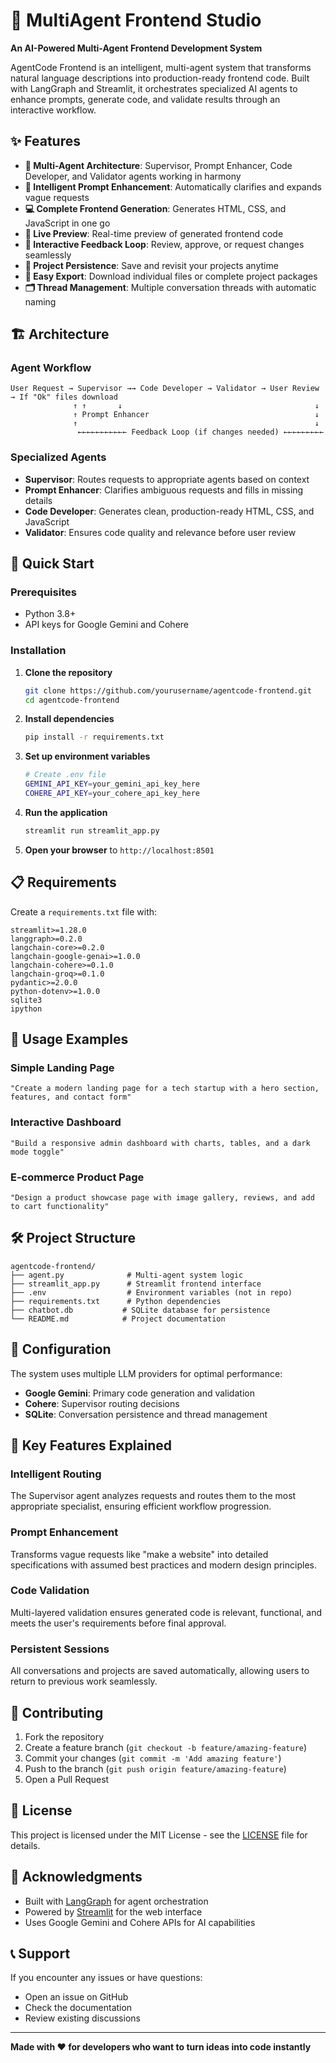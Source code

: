 # 🤖 MultiAgent Frontend Studio

**An AI-Powered Multi-Agent Frontend Development System**

AgentCode Frontend is an intelligent, multi-agent system that transforms natural language descriptions into production-ready frontend code. Built with LangGraph and Streamlit, it orchestrates specialized AI agents to enhance prompts, generate code, and validate results through an interactive workflow.

## ✨ Features

- **🧠 Multi-Agent Architecture**: Supervisor, Prompt Enhancer, Code Developer, and Validator agents working in harmony
- **📝 Intelligent Prompt Enhancement**: Automatically clarifies and expands vague requests
- **💻 Complete Frontend Generation**: Generates HTML, CSS, and JavaScript in one go
- **👀 Live Preview**: Real-time preview of generated frontend code
- **🔄 Interactive Feedback Loop**: Review, approve, or request changes seamlessly  
- **💾 Project Persistence**: Save and revisit your projects anytime
- **📁 Easy Export**: Download individual files or complete project packages
- **🗂️ Thread Management**: Multiple conversation threads with automatic naming

## 🏗️ Architecture

### Agent Workflow
```
User Request → Supervisor →→ Code Developer → Validator → User Review → If "Ok" files download
              ↑ ↑       ↓                                           ↓
              ↑ Prompt Enhancer                                     ↓
              ↑                                                     ↓
               ←←←←←←←←←←← Feedback Loop (if changes needed) ←←←←←←←←←
```

### Specialized Agents
- **Supervisor**: Routes requests to appropriate agents based on context
- **Prompt Enhancer**: Clarifies ambiguous requests and fills in missing details
- **Code Developer**: Generates clean, production-ready HTML, CSS, and JavaScript
- **Validator**: Ensures code quality and relevance before user review

## 🚀 Quick Start

### Prerequisites
- Python 3.8+
- API keys for Google Gemini and Cohere

### Installation

1. **Clone the repository**
   ```bash
   git clone https://github.com/yourusername/agentcode-frontend.git
   cd agentcode-frontend
   ```

2. **Install dependencies**
   ```bash
   pip install -r requirements.txt
   ```

3. **Set up environment variables**
   ```bash
   # Create .env file
   GEMINI_API_KEY=your_gemini_api_key_here
   COHERE_API_KEY=your_cohere_api_key_here
   ```

4. **Run the application**
   ```bash
   streamlit run streamlit_app.py
   ```

5. **Open your browser** to `http://localhost:8501`

## 📋 Requirements

Create a `requirements.txt` file with:
```
streamlit>=1.28.0
langgraph>=0.2.0
langchain-core>=0.2.0
langchain-google-genai>=1.0.0
langchain-cohere>=0.1.0
langchain-groq>=0.1.0
pydantic>=2.0.0
python-dotenv>=1.0.0
sqlite3
ipython
```

## 🎯 Usage Examples

### Simple Landing Page
```
"Create a modern landing page for a tech startup with a hero section, features, and contact form"
```

### Interactive Dashboard
```
"Build a responsive admin dashboard with charts, tables, and a dark mode toggle"
```

### E-commerce Product Page
```
"Design a product showcase page with image gallery, reviews, and add to cart functionality"
```

## 🛠️ Project Structure

```
agentcode-frontend/
├── agent.py              # Multi-agent system logic
├── streamlit_app.py      # Streamlit frontend interface
├── .env                  # Environment variables (not in repo)
├── requirements.txt      # Python dependencies
├── chatbot.db           # SQLite database for persistence
└── README.md            # Project documentation
```

## 🔧 Configuration

The system uses multiple LLM providers for optimal performance:
- **Google Gemini**: Primary code generation and validation
- **Cohere**: Supervisor routing decisions
- **SQLite**: Conversation persistence and thread management

## 🌟 Key Features Explained

### Intelligent Routing
The Supervisor agent analyzes requests and routes them to the most appropriate specialist, ensuring efficient workflow progression.

### Prompt Enhancement
Transforms vague requests like "make a website" into detailed specifications with assumed best practices and modern design principles.

### Code Validation
Multi-layered validation ensures generated code is relevant, functional, and meets the user's requirements before final approval.

### Persistent Sessions
All conversations and projects are saved automatically, allowing users to return to previous work seamlessly.

## 🤝 Contributing

1. Fork the repository
2. Create a feature branch (`git checkout -b feature/amazing-feature`)
3. Commit your changes (`git commit -m 'Add amazing feature'`)
4. Push to the branch (`git push origin feature/amazing-feature`)
5. Open a Pull Request

## 📄 License

This project is licensed under the MIT License - see the [LICENSE](LICENSE) file for details.

## 🙏 Acknowledgments

- Built with [LangGraph](https://github.com/langchain-ai/langgraph) for agent orchestration
- Powered by [Streamlit](https://streamlit.io/) for the web interface
- Uses Google Gemini and Cohere APIs for AI capabilities

## 📞 Support

If you encounter any issues or have questions:
- Open an issue on GitHub
- Check the documentation
- Review existing discussions

---

**Made with ❤️ for developers who want to turn ideas into code instantly**
